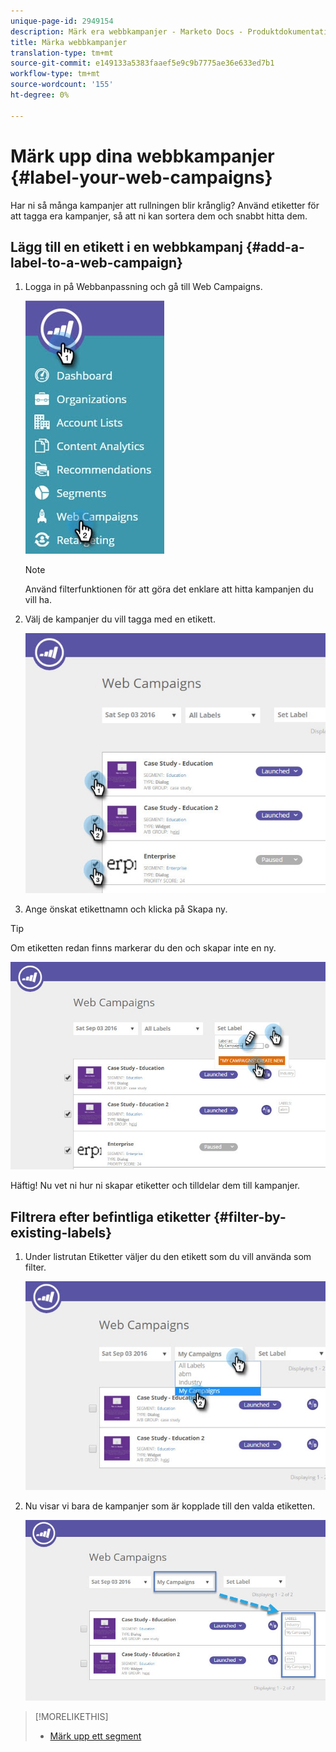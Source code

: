 ```yaml
---
unique-page-id: 2949154
description: Märk era webbkampanjer - Marketo Docs - Produktdokumentation
title: Märka webbkampanjer
translation-type: tm+mt
source-git-commit: e149133a5383faaef5e9c9b7775ae36e633ed7b1
workflow-type: tm+mt
source-wordcount: '155'
ht-degree: 0%

---
```



# Märk upp dina webbkampanjer {#label-your-web-campaigns}

Har ni så många kampanjer att rullningen blir krånglig? Använd etiketter för att tagga era kampanjer, så att ni kan sortera dem och snabbt hitta dem.

## Lägg till en etikett i en webbkampanj {#add-a-label-to-a-web-campaign}

1. Logga in på Webbanpassning och gå till Web Campaigns.

   ![](assets/web-campaigns-hand.jpg)

   >[!NOTE]
   >
   >Använd filterfunktionen [](filter-web-campaigns.md) för att göra det enklare att hitta kampanjen du vill ha.

1. Välj de kampanjer du vill tagga med en etikett.

   ![](assets/web-campaigns-label.jpg)

1. Ange önskat etikettnamn och klicka på Skapa ny.

>[!TIP]
>
>Om etiketten redan finns markerar du den och skapar inte en ny.

![](assets/web-campaigns-set-label.jpg)

Häftig! Nu vet ni hur ni skapar etiketter och tilldelar dem till kampanjer.

## Filtrera efter befintliga etiketter {#filter-by-existing-labels}

1. Under listrutan Etiketter väljer du den etikett som du vill använda som filter.

   ![](assets/web-campaigns-my-campaigns-dropdown.jpg)

1. Nu visar vi bara de kampanjer som är kopplade till den valda etiketten.

   ![](assets/web-campaigns-label-showing.jpg)

>[!MORELIKETHIS]
>
>* [Märk ](create-a-new-in-zone-web-campaign.md) [upp ett segment](../../../product-docs/web-personalization/using-web-segments/label-your-segment.md)

>



